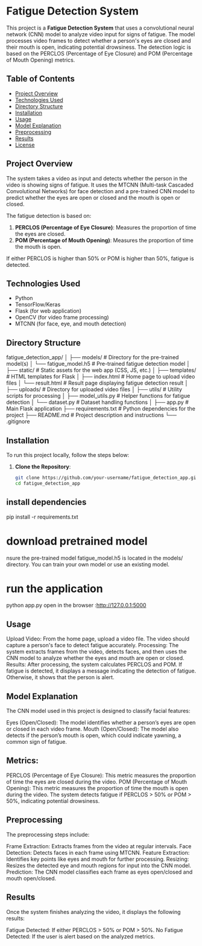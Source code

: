 # Fatigue Detection System

This project is a **Fatigue Detection System** that uses a convolutional neural network (CNN) model to analyze video input for signs of fatigue. The model processes video frames to detect whether a person's eyes are closed and their mouth is open, indicating potential drowsiness. The detection logic is based on the PERCLOS (Percentage of Eye Closure) and POM (Percentage of Mouth Opening) metrics.

## Table of Contents

- [Project Overview](#project-overview)
- [Technologies Used](#technologies-used)
- [Directory Structure](#directory-structure)
- [Installation](#installation)
- [Usage](#usage)
- [Model Explanation](#model-explanation)
- [Preprocessing](#preprocessing)
- [Results](#results)
- [License](#license)

## Project Overview

The system takes a video as input and detects whether the person in the video is showing signs of fatigue. It uses the MTCNN (Multi-task Cascaded Convolutional Networks) for face detection and a pre-trained CNN model to predict whether the eyes are open or closed and the mouth is open or closed.

The fatigue detection is based on:
1. **PERCLOS (Percentage of Eye Closure)**: Measures the proportion of time the eyes are closed.
2. **POM (Percentage of Mouth Opening)**: Measures the proportion of time the mouth is open.

If either PERCLOS is higher than 50% or POM is higher than 50%, fatigue is detected.

## Technologies Used

- Python
- TensorFlow/Keras
- Flask (for web application)
- OpenCV (for video frame processing)
- MTCNN (for face, eye, and mouth detection)

## Directory Structure
fatigue_detection_app/
│
├── models/                    # Directory for the pre-trained model(s)
│   └── fatigue_model.h5        # Pre-trained fatigue detection model
│
├── static/                     # Static assets for the web app (CSS, JS, etc.)
│
├── templates/                  # HTML templates for Flask
│   ├── index.html              # Home page to upload video files
│   └── result.html             # Result page displaying fatigue detection result
│
├── uploads/                    # Directory for uploaded video files
│
├── utils/                      # Utility scripts for processing
│   ├── model_utils.py          # Helper functions for fatigue detection
│   └── dataset.py              # Dataset handling functions
│
├── app.py                      # Main Flask application
├── requirements.txt            # Python dependencies for the project
├── README.md                   # Project description and instructions
└── .gitignore   
## Installation

To run this project locally, follow the steps below:

1. **Clone the Repository**:
   ```bash
   git clone https://github.com/your-username/fatigue_detection_app.git
   cd fatigue_detection_app

## install dependencies
pip install -r requirements.txt

# download pretrained model
nsure the pre-trained model fatigue_model.h5 is located in the models/ directory. You can train your own model or use an existing model.
# run the application
python app.py
open in the browser :http://127.0.0.1:5000
## Usage
Upload Video: From the home page, upload a video file. The video should capture a person's face to detect fatigue accurately.
Processing: The system extracts frames from the video, detects faces, and then uses the CNN model to analyze whether the eyes and mouth are open or closed.
Results: After processing, the system calculates PERCLOS and POM. If fatigue is detected, it displays a message indicating the detection of fatigue. Otherwise, it shows that the person is alert.
## Model Explanation
The CNN model used in this project is designed to classify facial features:

Eyes (Open/Closed): The model identifies whether a person’s eyes are open or closed in each video frame.
Mouth (Open/Closed): The model also detects if the person’s mouth is open, which could indicate yawning, a common sign of fatigue.
## Metrics:
PERCLOS (Percentage of Eye Closure): This metric measures the proportion of time the eyes are closed during the video.
POM (Percentage of Mouth Opening): This metric measures the proportion of time the mouth is open during the video.
The system detects fatigue if PERCLOS > 50% or POM > 50%, indicating potential drowsiness.

## Preprocessing
The preprocessing steps include:

Frame Extraction: Extracts frames from the video at regular intervals.
Face Detection: Detects faces in each frame using MTCNN.
Feature Extraction: Identifies key points like eyes and mouth for further processing.
Resizing: Resizes the detected eye and mouth regions for input into the CNN model.
Prediction: The CNN model classifies each frame as eyes open/closed and mouth open/closed.
##  Results
Once the system finishes analyzing the video, it displays the following results:

Fatigue Detected: If either PERCLOS > 50% or POM > 50%.
No Fatigue Detected: If the user is alert based on the analyzed metrics.